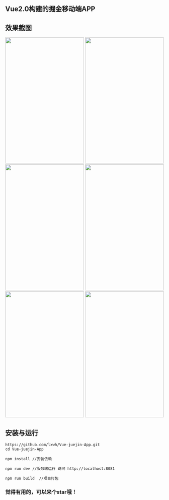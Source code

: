 ## Vue2.0构建的掘金移动端APP


## 效果截图
<img src="http://oszamq4pp.bkt.clouddn.com/17-7-25/25353012.jpg" width="250" height="400">  <img src="http://oszamq4pp.bkt.clouddn.com/17-7-25/30337680.jpg" width="250" height="400">  <img src="http://oszamq4pp.bkt.clouddn.com/17-8-5/10352955.jpg" width="250" height="400">  <img src="http://oszamq4pp.bkt.clouddn.com/17-7-25/22646946.jpg" width="250" height="400">  <img src="http://oszamq4pp.bkt.clouddn.com/17-7-25/45382409.jpg" width="250" height="400">  <img src="http://oszamq4pp.bkt.clouddn.com/17-7-25/38129297.jpg" width="250" height="400">



## 安装与运行

```
https://github.com/lxwh/Vue-juejin-App.git
cd Vue-juejin-App

npm install //安装依赖

npm run dev //服务端运行 访问 http://localhost:8081

npm run build  //项目打包 
```

### 觉得有用的，可以来个star哦！
